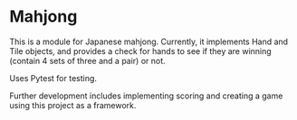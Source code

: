# Mahjong

This is a module for Japanese mahjong. Currently, it implements Hand and Tile objects, and provides a check for hands to see if they are winning (contain 4 sets of three and a pair) or not.

Uses Pytest for testing.

Further development includes implementing scoring and creating a game using this project as a framework.
